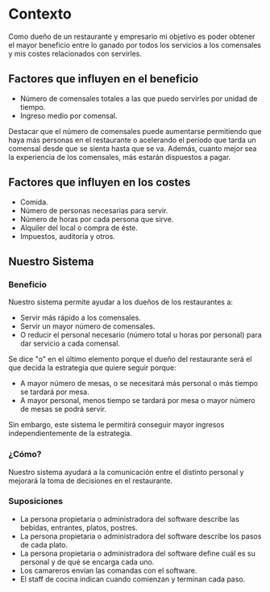 # Contexto

Como dueño de un restaurante y empresario mi objetivo es poder obtener el mayor beneficio entre lo ganado por todos los servicios a los comensales y mis costes relacionados con servirles.

## Factores que influyen en el beneficio
- Número de comensales totales a las que puedo servirles por unidad de tiempo.
- Ingreso medio por comensal.

Destacar que el número de comensales puede aumentarse permitiendo que haya más personas en el restaurante o acelerando el período que tarda un comensal desde que se sienta hasta que se va.
Además, cuanto mejor sea la experiencia de los comensales, más estarán dispuestos a pagar.

## Factores que influyen en los costes
- Comida.
- Número de personas necesarias para servir.
- Número de horas por cada persona que sirve.
- Alquiler del local o compra de éste.
- Impuestos, auditoría y otros.

## Nuestro Sistema

### Beneficio

Nuestro sistema permite ayudar a los dueños de los restaurantes a:
- Servir más rápido a los comensales.
- Servir un mayor número de comensales.
- O reducir el personal necesario (número total u horas por personal) para dar servicio a cada comensal.

Se dice "o" en el último elemento porque el dueño del restaurante será el que decida la estrategia que quiere seguir porque:
- A mayor número de mesas, o se necesitará más personal o más tiempo se tardará por mesa.
- A mayor personal, menos tiempo se tardará por mesa o mayor número de mesas se podrá servir.

Sin embargo, este sistema le permitirá conseguir mayor ingresos independientemente de la estrategia.

### ¿Cómo?

Nuestro sistema ayudará a la comunicación entre el distinto personal y mejorará la toma de decisiones en el restaurante.

### Suposiciones

- La persona propietaria o administradora del software describe las bebidas, entrantes, platos, postres.
- La persona propietaria o administradora del software describe los pasos de cada plato.
- La persona propietaria o administradora del software define cuál es su personal y de qué se encarga cada uno.
- Los camareros envían las comandas con el software.
- El staff de cocina indican cuando comienzan y terminan cada paso.
